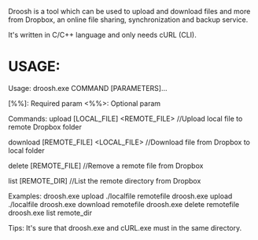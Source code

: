 Droosh is a tool which can be used to upload and download files and more from Dropbox, an online file sharing, synchronization and backup service.

It's written in C/C++ language and only needs cURL (CLI).

USAGE:
======

Usage: droosh.exe COMMAND [PARAMETERS]...

[%%]: Required param
<%%>: Optional param

Commands:
  upload [LOCAL_FILE] <REMOTE_FILE>
  //Upload local file to remote Dropbox folder

  download [REMOTE_FILE] <LOCAL_FILE>
  //Download file from Dropbox to local folder

  delete [REMOTE_FILE]
  //Remove a remote file from Dropbox

  list [REMOTE_DIR]
  //List the remote directory from Dropbox

Examples:
  droosh.exe upload ./localfile remotefile
  droosh.exe upload ./localfile
  droosh.exe download remotefile
  droosh.exe delete remotefile
  droosh.exe list remote_dir
  
Tips:
  It's sure that droosh.exe and cURL.exe must in the same directory.
